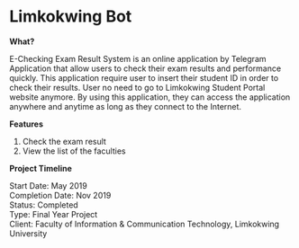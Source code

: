 # Limkokwing Bot

**What?**

E-Checking Exam Result System is an online application by Telegram Application that allow users to check their exam results and performance quickly. This application require user to insert their student ID in order to check their results. User no need to go to Limkokwing Student Portal website anymore. By using this application, they can access the application anywhere and anytime as long as they connect to the Internet.

**Features**

1. Check the exam result
2. View the list of the faculties

**Project Timeline** 

Start Date: May 2019 \
Completion Date: Nov 2019 \
Status: Completed \
Type: Final Year Project \
Client: Faculty of Information & Communication Technology, Limkokwing University
